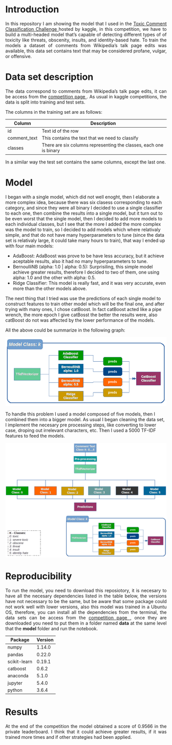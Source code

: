 # Introduction
<p align = "justify">
In this repository I am showing the model that I used in the <a href="https://www.kaggle.com/c/jigsaw-toxic-comment-classification-challenge">Toxic Comment Classification Challenge </a> hosted by kaggle, in this competition, we have to build a multi-headed model that’s capable of detecting different types of of toxicity like threats, obscenity, insults, and identity-based hate. To train the models a dataset of comments from Wikipedia’s talk page edits was available, this data set contains text that may be considered profane, vulgar, or offensive.
</p>

# Data set description
<p align = "justify">
The data correspond to comments from Wikipedia’s talk page edits, it can be access from the <a href = "https://www.kaggle.com/c/jigsaw-toxic-comment-classification-challenge/data"> competition page </a>. As usual in kaggle competitions, the data is split into training and test sets.
</p>
The columns in the training set are as follows:

|Column      | Description                                                       |
|------------|-------------------------------------------------------------------|
|id          | Text id of the row                                                |
|comment_text| This contains the text that we need to classify                   |
|classes     | There are six columns representing the classes, each one is binary|

In a similar way the test set contains the same columns, except the last one.

# Model
I began with a single model, which did not well enoght, then I elaborate a more complex idea, because there was six clasess corresponding to each category, and since they were all binary I decided to use a single classifier to each one, then combine the results into a single model, but it turn out to be even worst that the single model, then I decided to add more models to each individual classes, but I see that the more I added the more complex was the model to train, so I decided to add models which where relativaly simple, and that do not have many hyperparameters to tune (since the data set is relativaly large, it could take many hours to train), that way I ended up with four main models:
- AdaBoost: AdaBoost was prove to be have less accuracy, but it achieve aceptable results, also it had no many hyperparameters to tune.
- BernoulliNB (alpha: 1.0 | alpha: 0.5): Surprisiling, this simple model achieve greater results, therefore I decided to two of them, one using alpha: 1.0 and the other with alpha: 0.5.
- Ridge Classifier: This model is really fast, and it was very accurate, even more than the other models above.

The next thing that I tried was use the predictions of each single model to construct features to train other model which will be the final one, and after trying with many ones, I chose catBoost. In fact catBoost acted like a pipe wrench, the more epoch I give catBosst the better the results were, also catBoost do not was affected by the lower performance of the models.

All the above could be summarize in the following graph:

![Models](models.png)

To handle this problem I used a model composed of five models, then I combined them into a bigger model.
As usual I began cleaning the data set, I implement the necesary pre processing steps, like converting to lower case, droping out irrelevant characters, etc. Then I used a 5000 TF-IDF features to feed the models.

![Model Description](model.png)

# Reproducibility
<p align = "justify">
To run the model, you need to download this reposiotory, it is necesary to have all the necesary dependencies listed in the table below, the versions have not necessary to be the same, but be aware that some package could not work well with lower versions, also this model was trained in a Ubuntu OS, therefore, you can install all the dependencies from the terminal, the data sets can be access from the <a href = "https://www.kaggle.com/c/jigsaw-toxic-comment-classification-challenge/data"> competition page </a>, once they are downloaded you need to put them in a folder named <b>data</b> at the same level that the <b>model</b> folder and run the notebook.
</p>

|       Package     |      Version      |
|-------------------|-------------------|
| numpy             |       1.14.0      |
| pandas            |       0.22.0      |
| scikit-learn      |       0.19.1      |
| catboost          |       0.6.2       |
| anaconda          |       5.1.0       |
|	jupyter 	        |       5.4.0       |
| python            |       3.6.4       |

# Results
<p align="justify">
At the end of the competition the model obtained a score of 0.9566 in the private leaderboard. I think that it could achieve greater results, if it was trained more times and if other strategies had been applied.
</p>
